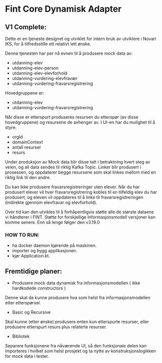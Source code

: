 # Fint Core Dynamisk Adapter

## V1 Complete: 

Dette er en tjeneste designet og utviklet for intern bruk av utviklere i Novari IKS, 
for å tilfredsstille ett relativt lett ønske. 

Denne tjenesten har per nå evnen til å produsere mock data av: 
- utdanning-elev
- utdanning-elev-person
- utdanning-elev-elevforhold
- utdanning-vurdering-elevfravær
- utdanning-vurdering-fravarsregistrering

Hovedgruppene er:

- utdanning-elev
- utdanning-vurdering-fravarsregistrering

Når disse er etterspurt produseres resursen du etterspør (av disse hovedgruppene) 
og resursene de avhenger av. I UI-en har du mulighet til å styre: 
- orgId
- domainContext
- antall resurser
- resurs

Under produksjon av Mock data blir disse tatt i betraktning hvert steg av veien, og all data sendes 
til riktig Kafka Topic. 
Linker blir produsert i prosessen, og oppdaterer begge resursene som skal linkes mellom med en riktig 
link til den andre. 

Du kan ikke produsere fravarsregistreringer uten elever. Når du har produsert elever vil hver fravarsregistrering 
kobles til en tilfeldig elev du har produsert, og eleven vil oppdateres til å linke til fravarsregistreringen (indirekte gjennom elevfravar og elevforhold).

Over tid kan den utvikles til å forhåpentligvis støtte alle de største dataene vi håndterer i FINT.
Støtte for forskjellige Informasjonsmodell versjoner kan komme senere. Enn så lenge følger den v3.19.0

### HOW TO RUN: 

- ha docker daemon kjørende på maskinen.
- importer og bygg applikasjonen.
- kjør Application.kt.

## Fremtidige planer: 

- Produsere mock data dynamisk fra informasjonsmodellen ( ikke hardkodede constructors )

Denne skal da kunne produsere hva som helst fra informasjonsmodellen etter etterspørsel. 

- Basic og Recursive

Skal kunne (etter ønske) produsere enten kun etterspurte resurser, 
eller produsere etterspurt resurs plus relaterte resurser. 

- Bibliotek

Separere funksjonene fra nåværende UI, så den funksjonale delen kan importeres i hvilket som helst 
prosjekt og ta nytte av konstruksjonslogikken for mock data i tester. 



